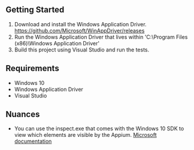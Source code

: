 ## Getting Started

1. Download and install the Windows Application Driver. https://github.com/Microsoft/WinAppDriver/releases
1. Run the Windows Application Driver that lives within 'C:\Program Files (x86)\Windows Application Driver'
1. Build this project using Visual Studio and run the tests.

## Requirements

* Windows 10
* Windows Application Driver
* Visual Studio

## Nuances

* You can use the inspect.exe that comes with the Windows 10 SDK to view which elements are visible by the Appium. [Microsoft documentation](https://docs.microsoft.com/en-us/windows/desktop/WinAuto/inspect-objects)
